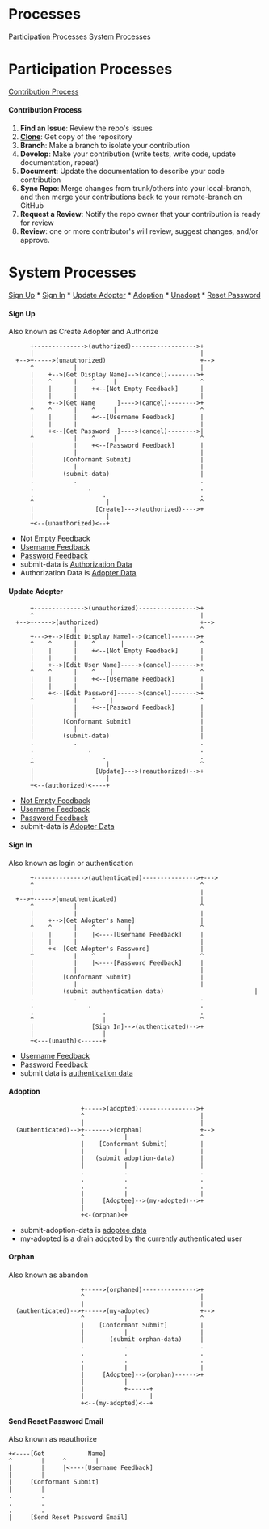 # Processes
[Participation Processes](#participatin-processes)
[System Processes](#system-processes)

# Participation Processes

[Contribution Process](#contribution-process)

#### Contribution Process

1. **Find an Issue**: Review the repo's issues
1. [**Clone**](STARTUP.md#manual-setup): Get copy of the repository
1. **Branch**: Make a branch to isolate your contribution
1. **Develop**: Make your contribution (write tests, write code, update documentation, repeat)
1. **Document**: Update the documentation to describe your code contribution
1. **Sync Repo**: Merge changes from trunk/others into your local-branch, and then merge your contributions back to your remote-branch on GitHub
1. **Request a Review**: Notify the repo owner that your contribution is ready for review
1. **Review**: one or more contributor's will review, suggest changes, and/or approve.

# System Processes

[Sign Up](#sign-up) * [Sign In](#sign-in) * [Update Adopter](#update-adopter) * [Adoption](#adoption) * [Unadopt](#unadopt) * [Reset Password](#reset-password)

#### Sign Up
Also known as Create Adopter and Authorize

```
      +-------------->(authorized)------------------>+
      |                                              |
  +-->+----->(unauthorized)                          +-->
      ^           |                                  |
      |    +-->[Get Display Name]-->(cancel)-------->+
      |    ^      |    ^     |                       ^
      |    |      |    +<--[Not Empty Feedback]      |
      |    |      |                                  |
      |    +-->[Get Name      ]---->(cancel)-------->+
      ^    ^      |    ^     |                       ^
      |    |      |    +<--[Username Feedback]       |
      |    |      |                                  |
      |    +<--[Get Password  ]---->(cancel)-------->|
      ^           |    ^     |                       ^
      |           |    +<--[Password Feedback]       |
      |           |                                  |
      |        [Conformant Submit]                   |
      |           |                                  |
      |        (submit-data)                         |
      .           .                                  .
      .               .                              .
      .                   .                          .
      ^                    |                         ^
      |                 [Create]--->(authorized)---->+
      |                    |
      +<--(unauthorized)<--+
```
* [Not Empty Feedback](DEFINITIONS.md#not-empty-feedback)
* [Username Feedback](DEFINITIONS.md#username-feedback)
* [Password Feedback](DEFINITIONS.md#password-feedback)
* submit-data is [Authorization Data](DEFINITIONS.md#authorization-data)
* Authorization Data is [Adopter Data](DEFINITIONS.md#adopter-data)

#### Update Adopter

```
      +-------------->(unauthorized)---------------->+
      ^                                              |  
  +-->+----->(authorized)                            +-->
                  |                                  ^
      +--->+-->[Edit Display Name]-->(cancel)------->+
      ^    ^      |    ^       |                     ^
      |    |      |    +<--[Not Empty Feedback]      |
      |    |      |                                  |
      |    +-->[Edit User Name]----->(cancel)------->+  
      ^    ^      |    ^    |                        ^
      |    |      |    +<--[Username Feedback]       |
      |    |      |                                  |
      |    +<--[Edit Password]------>(cancel)------->+
      ^           |    ^    |                        ^
      |           |    +<--[Password Feedback]       |
      |           |                                  |
      |        [Conformant Submit]                   |
      |           |                                  |
      |        (submit-data)                         |
      .           .                                  .
      .               .                              .
      .                   .                          .
      ^                    |                         ^
      |                 [Update]--->(reauthorized)-->+
      |                    |
      +<--(authorized)<----+   

```
* [Not Empty Feedback](DEFINITIONS.md#not-empty-feedback)
* [Username Feedback](DEFINITIONS.md#username-feedback)
* [Password Feedback](DEFINITIONS.md#password-feedback)
* submit-data is [Adopter Data](DEFINITIONS.md#authorization-data)

#### Sign In
Also known as login or authentication
```  
      +-------------->(authenticated)--------------->+--->
      ^                                              ^
      |                                              |
  +-->+----->(unauthenticated)                       |  
      ^           |                                  ^
      |           |                                  |
      |    +-->[Get Adopter's Name]                  |
      ^    ^      |    ^         |                   ^  
      |    |      |    |<----[Username Feedback]     |  
      |    |      |                                  |
      |    +<--[Get Adopter's Password]              |
      ^           |    ^         |                   ^  
      |           |    |<----[Password Feedback]     |  
      |           |                                  |  
      |        [Conformant Submit]                   |
      |           |                                  |  
      |        (submit authentication data)                         |
      .           .                                  .
      .               .                              .
      .                   .                          .
      ^                   |                          ^
      |                [Sign In]-->(authenticated)-->+
      |                   |  
      +<---(unauth)<------+

```
* [Username Feedback](DEFINITIONS.md#username-feedback)
* [Password Feedback](DEFINITIONS.md#password-feedback)
* submit data is [authentication data](DEFINITIONS.md#authentication-data)



#### Adoption

```
                    +----->(adopted)---------------->+
                    ^                                |
                    |                                |
  (authenticated)-->+------->(orphan)                +-->
                    ^           |                    ^
                    |    [Conformant Submit]         |
                    |           |                    |
                    |   (submit adoption-data)       |
                    |           |                    |
                    .           .                    .
                    .           .                    .
                    .           .                    .
                    |           |                    |
                    |     [Adoptee]-->(my-adopted)-->+
                    |           |
                    +<-(orphan)<+
```
* submit-adoption-data is [adoptee data](#DEFINITIONS.md#adoptee-data)
* my-adopted is a drain adopted by the currently authenticated user

#### Orphan
Also known as abandon
```
                    +----->(orphaned)--------------->+
                    ^                                |
                    |                                |
  (authenticated)-->+----->(my-adopted)              +-->
                    ^           |                    ^
                    |    [Conformant Submit]         |
                    |           |                    |
                    |       (submit orphan-data)     |
                    .           .                    .
                    .           .                    .
                    .           .                    .
                    |           |                    |
                    |     [Adoptee]-->(orphan)------>+
                    |           |
                    |           +------+
                    |                  |  
                    +<--(my-adopted)<--+

```   

#### Send Reset Password Email
Also known as reauthorize

``` WIP
+<----[Get            Name]
^        |     ^        |
|        |     |<----[Username Feedback]
|        |   
|     [Conformant Submit]
|        |
.        .
.        .
.        .
|     [Send Reset Password Email]

```
